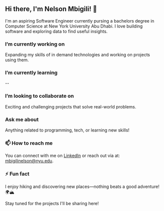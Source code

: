 ## Hi there, I'm Nelson Mbigili! 👋

<!--
**Nelsonmbigili/Nelsonmbigili** is a ✨ _special_ ✨ repository because its `README.md` (this file) appears on your GitHub profile.
-->

I'm an aspiring Software Engineer currently pursing a bachelors degree in Computer Science at New York University Abu Dhabi.
I love building software and exploring data to find useful insights.  

### I’m currently working on  
Expanding my skills of in demand technologies and working on projects using them.  

### I’m currently learning  
--

### I’m looking to collaborate on  
Exciting and challenging projects that solve real-world problems.  

### Ask me about  
Anything related to programming, tech, or learning new skills!  

### 📫 How to reach me  
You can connect with me on [LinkedIn](https://www.linkedin.com/in/nelson-mbigili-77412b20b/) or reach out via at: [mbigilinelson@nyu.edu](mailto:mbigilinelson@nyu.edu).  

### ⚡ Fun fact  
I enjoy hiking and discovering new places—nothing beats a good adventure! 🌍🏔️

Stay tuned for the projects I'll be sharing here!  
